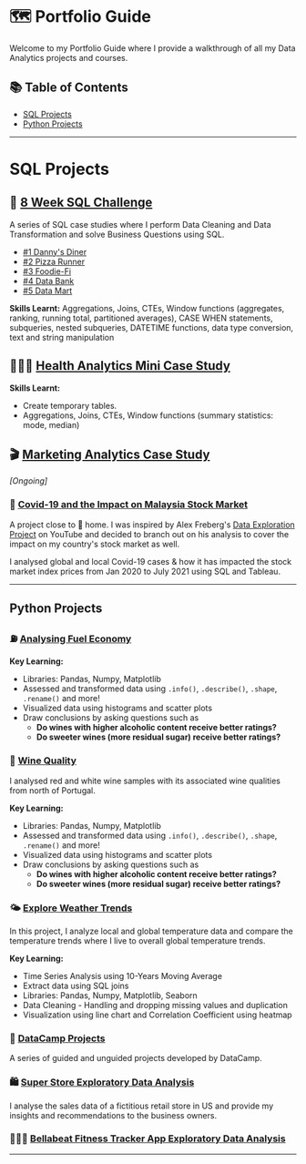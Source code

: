 # 🗺 Portfolio Guide

Welcome to my Portfolio Guide where I provide a walkthrough of all my Data Analytics projects and courses.

## 📚 Table of Contents

- [SQL Projects](#sql-projects)
- [Python Projects](#python-projects)

***

# SQL Projects

## 🥑 [8 Week SQL Challenge](https://github.com/katiehuangx/8-Week-SQL-Challenge)

A series of SQL case studies where I perform Data Cleaning and Data Transformation and solve Business Questions using SQL. 

- [#1 Danny's Diner](https://github.com/katiehuangx/8-Week-SQL-Challenge/blob/main/Case%20Study%20%231%20-%20Danny's%20Diner/Danny's%20Diner%20Solution.md)
- [#2 Pizza Runner](https://github.com/katiehuangx/8-Week-SQL-Challenge/blob/main/Case%20Study%20%232%20-%20Pizza%20Runner/Data%20Cleaning%20and%20Transformation.md)
- [#3 Foodie-Fi](https://github.com/katiehuangx/8-Week-SQL-Challenge/blob/main/Case%20Study%20%233%20-%20Foodie-Fi/A.%20Customer%20Journey.md)
- [#4 Data Bank](https://github.com/katiehuangx/8-Week-SQL-Challenge/blob/main/Case%20Study%20%234%20-%20Data%20Bank/A.%20Customer%20Nodes%20Exploration.md)
- [#5 Data Mart](https://github.com/katiehuangx/8-Week-SQL-Challenge/blob/main/Case%20Study%20%235%20-%20Data%20Mart/A.%20Data%20Cleansing%20Steps.md)

**Skills Learnt:** Aggregations, Joins, CTEs, Window functions (aggregates, ranking, running total, partitioned averages), CASE WHEN statements, subqueries, nested subqueries, DATETIME functions, data type conversion, text and string manipulation

## 👩🏻‍⚕️ [Health Analytics Mini Case Study](https://github.com/katiehuangx/Serious-SQL-Apprenticeship/blob/main/Health%20Analytics%20Mini%20Case%20Study.md)

**Skills Learnt:** 
- Create temporary tables.
- Aggregations, Joins, CTEs, Window functions (summary statistics: mode, median)

## 🎬 [Marketing Analytics Case Study](https://github.com/katiehuangx/Serious-SQL-Apprenticeship/blob/main/Marketing%20Analytics%20Case%20Study.md) 
_[Ongoing]_

### 🦠 [Covid-19 and the Impact on Malaysia Stock Market](https://github.com/katiehuangx/Covid-19-and-Impact-on-Malaysia-stock-market)

A project close to 🏡 home. I was inspired by Alex Freberg's [Data Exploration Project](https://www.youtube.com/watch?v=qfyynHBFOsM&list=PLUaB-1hjhk8H48Pj32z4GZgGWyylqv85f&index=1) on YouTube and decided to branch out on his analysis to cover the impact on my country's stock market as well.

I analysed global and local Covid-19 cases & how it has impacted the stock market index prices from Jan 2020 to July 2021 using SQL and Tableau. 

***

## Python Projects

### ⛽️ [Analysing Fuel Economy](https://github.com/katiehuangx/Udacity-Data-Analyst-Nanodegree/blob/main/Part%202:%20Intro%20to%20Data%20Analysis/Case%20Study%20%232:%20Fuel%20Economy/Fuel_Economy.ipynb)

**Key Learning:**
- Libraries: Pandas, Numpy, Matplotlib
- Assessed and transformed data using `.info()`, `.describe()`, `.shape`, `.rename()` and more!
- Visualized data using histograms and scatter plots
- Draw conclusions by asking questions such as
  - **Do wines with higher alcoholic content receive better ratings?**
  - **Do sweeter wines (more residual sugar) receive better ratings?**


### 🍷 [Wine Quality](https://github.com/katiehuangx/Udacity-Data-Analyst-Nanodegree/blob/main/Part%202:%20Intro%20to%20Data%20Analysis/Case%20Study%20%231:%20Wine%20Quality/Wine_Quality.ipynb)

I analysed red and white wine samples with its associated wine qualities from north of Portugal.

**Key Learning:**
- Libraries: Pandas, Numpy, Matplotlib
- Assessed and transformed data using `.info()`, `.describe()`, `.shape`, `.rename()` and more!
- Visualized data using histograms and scatter plots
- Draw conclusions by asking questions such as
  - **Do wines with higher alcoholic content receive better ratings?**
  - **Do sweeter wines (more residual sugar) receive better ratings?**

### 🌤 [Explore Weather Trends](https://github.com/katiehuangx/Udacity-Data-Analyst-Nanodegree/blob/main/Part%201:%20Welcome/Project%20%231:%20Explore%20Weather%20Trends/Project%201%20-%20Explore%20Weather%20Trends.ipynb)

In this project, I analyze local and global temperature data and compare the temperature trends where I live to overall global temperature trends.

**Key Learning:**
- Time Series Analysis using 10-Years Moving Average
- Extract data using SQL joins
- Libraries: Pandas, Numpy, Matplotlib, Seaborn
- Data Cleaning - Handling and dropping missing values and duplication
- Visualization using line chart and Correlation Coefficient using heatmap

### 🌱 [DataCamp Projects](https://github.com/katiehuangx/DataCamp-Projects)

A series of guided and unguided projects developed by DataCamp.

### 🛍 [Super Store Exploratory Data Analysis](https://github.com/katiehuangx/The-Sparks-Foundation-Internship)

I analyse the sales data of a fictitious retail store in US and provide my insights and recommendations to the business owners.

### 🏃🏻‍♀️ [Bellabeat Fitness Tracker App Exploratory Data Analysis](https://github.com/katiehuangx/Google-Data-Analytics-Capstone)

***


